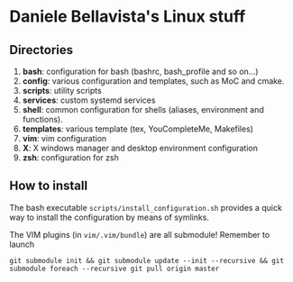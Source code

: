 # Daniele Bellavista's Linux stuff

## Directories
1. __bash__: configuration for bash (bashrc, bash_profile and so on...)
1. __config__: various configuration and templates, such as MoC and cmake.
2. __scripts__: utility scripts
3. __services__: custom systemd services
3. __shell__: common configuration for shells (aliases, environment and functions).
3. __templates__: various template (tex, YouCompleteMe, Makefiles)
3. __vim__: vim configuration
3. __X__: X windows manager and desktop environment configuration
3. __zsh__: configuration for zsh

## How to install

The bash executable `scripts/install_configuration.sh` provides a quick way to install
the configuration by means of symlinks.

The VIM plugins (in `vim/.vim/bundle`) are all submodule! Remember to launch

```
git submodule init && git submodule update --init --recursive && git submodule foreach --recursive git pull origin master
```
